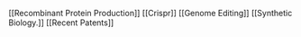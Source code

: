 [[Recombinant Protein Production]]
[[Crispr]]
[[Genome Editing]]
[[Synthetic Biology.]]
[[Recent Patents]]
